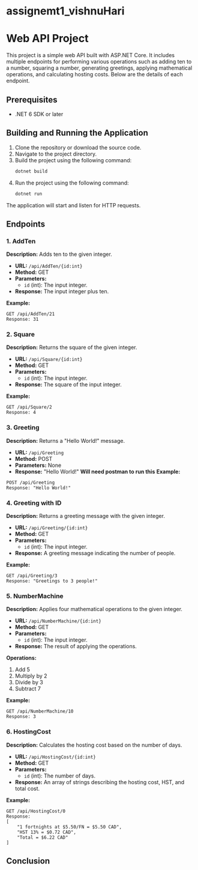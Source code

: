 # assignemt1_vishnuHari


# Web API Project

This project is a simple web API built with ASP.NET Core. It includes multiple endpoints for performing various operations such as adding ten to a number, squaring a number, generating greetings, applying mathematical operations, and calculating hosting costs. Below are the details of each endpoint.

## Prerequisites

- .NET 6 SDK or later

## Building and Running the Application

1. Clone the repository or download the source code.
2. Navigate to the project directory.
3. Build the project using the following command:
   ```sh
   dotnet build
   ```
4. Run the project using the following command:
   ```sh
   dotnet run
   ```

The application will start and listen for HTTP requests.

## Endpoints

### 1. AddTen

**Description:** Adds ten to the given integer.

- **URL:** `/api/AddTen/{id:int}`
- **Method:** GET
- **Parameters:**
  - `id` (int): The input integer.
- **Response:** The input integer plus ten.

**Example:**
```
GET /api/AddTen/21
Response: 31
```

### 2. Square

**Description:** Returns the square of the given integer.

- **URL:** `/api/Square/{id:int}`
- **Method:** GET
- **Parameters:**
  - `id` (int): The input integer.
- **Response:** The square of the input integer.

**Example:**
```
GET /api/Square/2
Response: 4
```

### 3. Greeting

**Description:** Returns a "Hello World!" message.

- **URL:** `/api/Greeting`
- **Method:** POST
- **Parameters:** None
- **Response:** "Hello World!"
**Will need postman to run this**
**Example:**
```
POST /api/Greeting
Response: "Hello World!"
```

### 4. Greeting with ID

**Description:** Returns a greeting message with the given integer.

- **URL:** `/api/Greeting/{id:int}`
- **Method:** GET
- **Parameters:**
  - `id` (int): The input integer.
- **Response:** A greeting message indicating the number of people.

**Example:**
```
GET /api/Greeting/3
Response: "Greetings to 3 people!"
```

### 5. NumberMachine

**Description:** Applies four mathematical operations to the given integer.

- **URL:** `/api/NumberMachine/{id:int}`
- **Method:** GET
- **Parameters:**
  - `id` (int): The input integer.
- **Response:** The result of applying the operations.

**Operations:**
1. Add 5
2. Multiply by 2
3. Divide by 3
4. Subtract 7

**Example:**
```
GET /api/NumberMachine/10
Response: 3
```

### 6. HostingCost

**Description:** Calculates the hosting cost based on the number of days.

- **URL:** `/api/HostingCost/{id:int}`
- **Method:** GET
- **Parameters:**
  - `id` (int): The number of days.
- **Response:** An array of strings describing the hosting cost, HST, and total cost.

**Example:**
```
GET /api/HostingCost/0
Response:
[
    "1 fortnights at $5.50/FN = $5.50 CAD",
    "HST 13% = $0.72 CAD",
    "Total = $6.22 CAD"
]
```

## Conclusion

